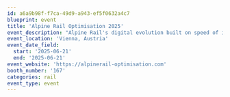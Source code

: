 ```yaml
---
id: a6a9b98f-f7ca-49d9-a943-ef5f0632a4c7
blueprint: event
title: 'Alpine Rail Optimisation 2025'
event_description: "Alpine Rail's digital evolution built on speed of innovation"
event_location: 'Vienna, Austria'
event_date_field:
  start: '2025-06-21'
  end: '2025-06-21'
event_website: 'https://alpinerail-optimisation.com'
booth_number: '167'
categories: rail
event_type: event
---
```

